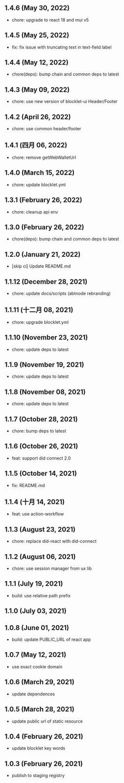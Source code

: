 ## 1.4.6 (May 30, 2022)

- chore: upgrade to react 18 and mui v5

## 1.4.5 (May 25, 2022)

- fix: fix issue with truncating text in text-field label

## 1.4.4 (May 12, 2022)

- chore(deps): bump chain and common deps to latest

## 1.4.3 (May 09, 2022)

- chore: use new version of blocklet-ui Header/Footer

## 1.4.2 (April 26, 2022)

- chore: use common header/footer

## 1.4.1 (四月 06, 2022)

- chore: remove getWebWalletUrl

## 1.4.0 (March 15, 2022)

- chore: update blocklet.yml

## 1.3.1 (February 26, 2022)

- chore: cleanup api env

## 1.3.0 (February 26, 2022)

- chore(deps): bump chain and common deps to latest

## 1.2.0 (January 21, 2022)

- [skip ci] Update README.md

## 1.1.12 (December 28, 2021)

- chore: update docs/scripts (abtnode rebranding)

## 1.1.11 (十二月 08, 2021)

- chore: upgrade blocklet.yml

## 1.1.10 (November 23, 2021)

- chore: update deps to latest

## 1.1.9 (November 19, 2021)

- chore: update deps to latest

## 1.1.8 (November 08, 2021)

- chore: update deps to latest

## 1.1.7 (October 28, 2021)

- chore: bump deps to latest

## 1.1.6 (October 26, 2021)

- feat: support did connect 2.0

## 1.1.5 (October 14, 2021)

- fix: README.md

## 1.1.4 (十月 14, 2021)

- feat: use action-workflow

## 1.1.3 (August 23, 2021)

- chore: replace did-react with did-connect

## 1.1.2 (August 06, 2021)

- chore: use session manager from ux lib

## 1.1.1 (July 19, 2021)

- build: use relative path prefix

## 1.1.0 (July 03, 2021)

## 1.0.8 (June 01, 2021)

- build: update PUBLIC_URL of react app

## 1.0.7 (May 12, 2021)

- use exact cookie domain

## 1.0.6 (March 29, 2021)

- update dependences

## 1.0.5 (March 28, 2021)

- update public url of static resource

## 1.0.4 (February 26, 2021)

- update blocklet key words

## 1.0.3 (February 26, 2021)

- publish to staging registry

